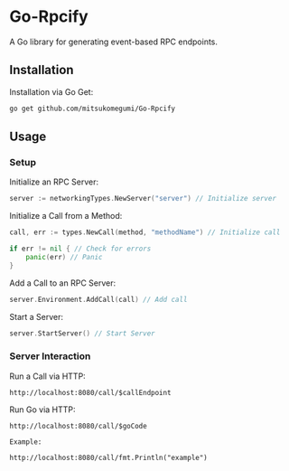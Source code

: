 # Go-Rpcify

A Go library for generating event-based RPC endpoints.

## Installation

Installation via Go Get:

```BASH
go get github.com/mitsukomegumi/Go-Rpcify
```

## Usage

### Setup

Initialize an RPC Server:

```Go
server := networkingTypes.NewServer("server") // Initialize server
```

Initialize a Call from a Method:

```Go
call, err := types.NewCall(method, "methodName") // Initialize call

if err != nil { // Check for errors
    panic(err) // Panic
}
```

Add a Call to an RPC Server:

```Go
server.Environment.AddCall(call) // Add call
```

Start a Server:

```Go
server.StartServer() // Start Server
```

### Server Interaction

Run a Call via HTTP:

```HTTP
http://localhost:8080/call/$callEndpoint
```

Run Go via HTTP:

```HTTP
http://localhost:8080/call/$goCode
```

    Example:

    http://localhost:8080/call/fmt.Println("example")